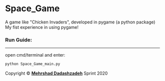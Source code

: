# Space_Game
A game like "Chicken Invaders", developed in pygame (a python package)\
My fist experience in using pygame!

### Run Guide:
--------
open cmd/terminal and enter:
```cmd
python Space_Game_main.py
```

Copyright © **[Mehrshad Dadashzadeh](https://www.linkedin.com/in/mehrshad-dadashzadeh-7053491b3/)** Sprint 2020
